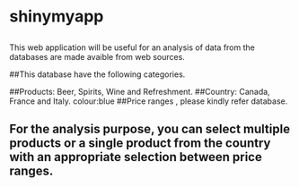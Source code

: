 # shinymyapp

##
This web application will be useful for an analysis of data from the databases are made avaible from web sources.

##This database have the following categories.

##Products: Beer, Spirits, Wine and Refreshment.
##Country: Canada, France and Italy. colour:blue
##Price ranges , please kindly refer database.

## For the analysis purpose, you can select multiple products or a single product from the country with an appropriate selection between price ranges.
